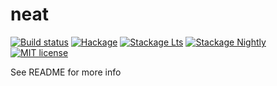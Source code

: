 # neat

[![Build status](https://img.shields.io/travis/Nolrai/neat.svg?logo=travis)](https://travis-ci.org/Nolrai/neat)
[![Hackage](https://img.shields.io/hackage/v/neat.svg?logo=haskell)](https://hackage.haskell.org/package/neat)
[![Stackage Lts](http://stackage.org/package/neat/badge/lts)](http://stackage.org/lts/package/neat)
[![Stackage Nightly](http://stackage.org/package/neat/badge/nightly)](http://stackage.org/nightly/package/neat)
[![MIT license](https://img.shields.io/badge/license-MIT-blue.svg)](LICENSE)

See README for more info
